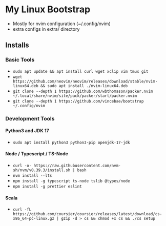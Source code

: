# My Linux Bootstrap

* Mostly for nvim configuration (~/.config/nvim)
* extra configs in extra/ directory

## Installs

### Basic Tools
* `sudo apt update && apt install curl wget xclip vim tmux git`
* `wget https://github.com/neovim/neovim/releases/download/stable/nvim-linux64.deb && sudo apt install ./nvim-linux64.deb`
* `git clone --depth 1 https://github.com/wbthomason/packer.nvim ~/.local/share/nvim/site/pack/packer/start/packer.nvim`
* `git clone --depth 1 https://github.com/vincebae/bootstrap ~/.config/nvim`

### Development Tools

#### Python3 and JDK 17
* `sudo apt install python3 python3-pip openjdk-17-jdk`

#### Node / Typescript / TS-Node
* `curl -o- https://raw.githubusercontent.com/nvm-sh/nvm/v0.39.3/install.sh | bash`
* `nvm install --lts`
* `npm install -g typescript ts-node tslib @types/node`
* `npm install -g prettier eslint`

#### Scala
* `curl -fL https://github.com/coursier/coursier/releases/latest/download/cs-x86_64-pc-linux.gz | gzip -d > cs && chmod +x cs && ./cs setup`



